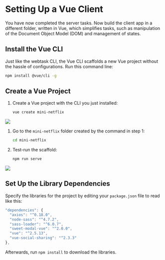 # Setting Up a Vue Client

You have now completed the server tasks. Now build the client app in a different folder, written in Vue, which simplifies tasks, such as manipulation of the Document Object Model \(DOM\) and management of states.

## Install the Vue CLI

Just like the webtask CLI, the Vue CLI scaffolds a new Vue project without the hassle of configurations. Run this command line:

```bash
npm install @vue/cli -g
```

## Create a Vue Project

1. Create a Vue project with the CLI you just installed:

   ```bash
   vue create mini-netflix
   ```

![](https://d2mxuefqeaa7sj.cloudfront.net/s_C4E0BB4A3CA481FA22D9AA6239D953F2B1D94D00408DB28F7AB567E3C6C4DB1A_1521569426688_Screen+Shot+2018-03-19+at+12.16.20+PM.png)

1. Go to the `mini-netflix` folder created by the command in step 1:

   ```bash
   cd mini-netflix
   ```

2. Test-run the scaffold:

   ```bash
   npm run serve
   ```

![](https://d2mxuefqeaa7sj.cloudfront.net/s_C4E0BB4A3CA481FA22D9AA6239D953F2B1D94D00408DB28F7AB567E3C6C4DB1A_1521569882249_Screen+Shot+2018-03-20+at+7.17.15+PM.png)

## Set Up the Library Dependencies

Specify the libraries for the project by editing your `package.json` file to read like this:

```javascript
"dependencies": {
  "axios": "^0.18.0",
  "node-sass": "^4.7.2",
  "sass-loader": "^6.0.7",
  "sweet-modal-vue": "^2.0.0",
  "vue": "^2.5.13",
  "vue-social-sharing": "^2.3.3"
},
```

Afterwards, run `npm install` to download the libraries.


